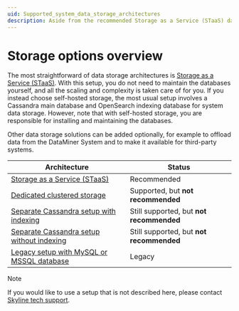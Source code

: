 ```yaml
---
uid: Supported_system_data_storage_architectures
description: Aside from the recommended Storage as a Service (STaaS) data storage architecture, you can also use DataMiner with dedicated clustered storage.
---
```


# Storage options overview

The most straightforward of data storage architectures is [Storage as a Service (STaaS)](xref:STaaS). With this setup, you do not need to maintain the databases yourself, and all the scaling and complexity is taken care of for you. If you instead choose self-hosted storage, the most usual setup involves a Cassandra main database and OpenSearch indexing database for system data storage. However, note that with self-hosted storage, you are responsible for installing and maintaining the databases.

Other data storage solutions can be added optionally, for example to offload data from the DataMiner System and to make it available for third-party systems.

|Architecture | Status |
|-------------|--------|
| [Storage as a Service (STaaS)](xref:STaaS) | Recommended |
| [Dedicated clustered storage](xref:Dedicated_clustered_storage) | Supported, but **not recommended** |
| [Separate Cassandra setup with indexing](xref:Separate_Cassandra_setup_with_Elasticsearch) | Still supported, but **not recommended** |
| [Separate Cassandra setup without indexing](xref:Separate_Cassandra_setup_without_Elasticsearch) | Still supported, but **not recommended** |
| [Legacy setup with MySQL or MSSQL database](xref:Legacy_setup_with_MySQL_or_MSSQL_database) | Legacy |

> [!NOTE]
> If you would like to use a setup that is not described here, please contact [Skyline tech support](mailto:techsupport@skyline.be).
